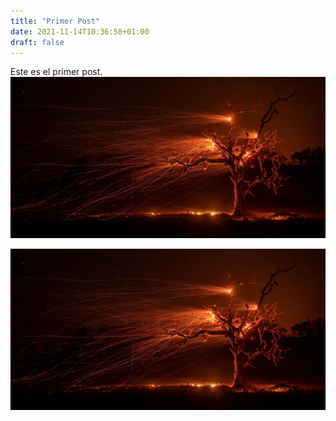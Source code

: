 ```yaml
---
title: "Primer Post"
date: 2021-11-14T10:36:58+01:00
draft: false
---
```


Este es el primer post.
![Imagen1](static/imagen1.jpg)

<img src="static/imagen1.jpg" alt="demo" class="img-responsive">